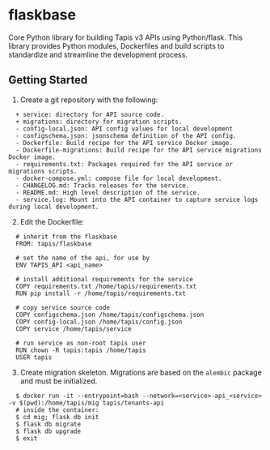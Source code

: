 # flaskbase

Core Python library for building Tapis v3 APIs using Python/flask. This library provides Python modules, Dockerfiles
and build scripts to standardize and streamline the development process.

## Getting Started

1. Create a git repository with the following:

```
  + service: directory for API source code.
  + migrations: directory for migration scripts.
  - config-local.json: API config values for local development
  - configschema.json: jsonschema definition of the API config.
  - Dockerfile: Build recipe for the API service Docker image.
  - Dockerfile-migrations: Build recipe for the API service migrations Docker image.
  - requirements.txt: Packages required for the API service or migrations scripts.
  - docker-compose.yml: compose file for local development.
  - CHANGELOG.md: Tracks releases for the service.
  - README.md: High level description of the service.
  - service.log: Mount into the API container to capture service logs during local development.
```

2. Edit the Dockerfile:

```
  # inherit from the flaskbase
  FROM: tapis/flaskbase

  # set the name of the api, for use by 
  ENV TAPIS_API <api_name>

  # install additional requirements for the service
  COPY requirements.txt /home/tapis/requirements.txt
  RUN pip install -r /home/tapis/requirements.txt

  # copy service source code
  COPY configschema.json /home/tapis/configschema.json
  COPY config-local.json /home/tapis/config.json
  COPY service /home/tapis/service

  # run service as non-root tapis user
  RUN chown -R tapis:tapis /home/tapis
  USER tapis

```


3. Create migration skeleton.
  Migrations are based on the `alembic` package and must be initialized.

```
  $ docker run -it --entrypoint=bash --network=<service>-api_<service> -v $(pwd):/home/tapis/mig tapis/tenants-api
  # inside the container:
  $ cd mig; flask db init
  $ flask db migrate
  $ flask db upgrade
  $ exit
```

